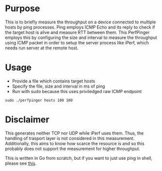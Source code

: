 # Purpose
This is to briefly measure the throughput on a device connected to multiple hosts by ping processes. Ping employs ICMP Echo and its reply to check if the target host is alive and measure RTT between them. This PerfPinger employs this by configuring the size and interval to measure the throughput using ICMP packet in order to setup the server process like iPerf, which needs run server at the remote host.

# Usage
* Provide a file which contains target hosts
* Specify the file, size and interval in ms of ping
* Run with sudo because this uses priviledged raw ICMP endpoint

```
sudo ./perfpinger hosts 100 100
```

# Disclaimer
This generates neither TCP nor UDP while iPerf uses them. Thus, the handling of trasport layer is not considered in this measurement. Additionally, this aims to know how scarce the resource is and so this probably does not support the measurement for higher throughput.

This is written in Go from scratch, but if you want to just use ping in shell, please see [this](https://gist.github.com/nishidy/a26d09ce5691daf8d4fe).
